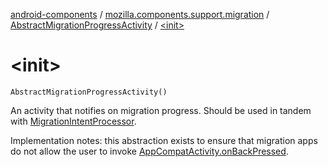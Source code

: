 [android-components](../../index.md) / [mozilla.components.support.migration](../index.md) / [AbstractMigrationProgressActivity](index.md) / [&lt;init&gt;](./-init-.md)

# &lt;init&gt;

`AbstractMigrationProgressActivity()`

An activity that notifies on migration progress. Should be used in tandem with [MigrationIntentProcessor](../-migration-intent-processor/index.md).

Implementation notes: this abstraction exists to ensure that migration apps do not allow the user to
invoke [AppCompatActivity.onBackPressed](#).


